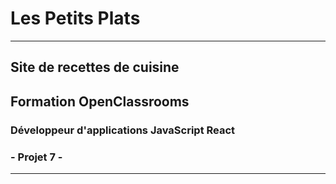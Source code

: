 # Les Petits Plats
---
## Site de recettes de cuisine
## Formation OpenClassrooms
### Développeur d'applications JavaScript React
### - Projet 7 -
---
